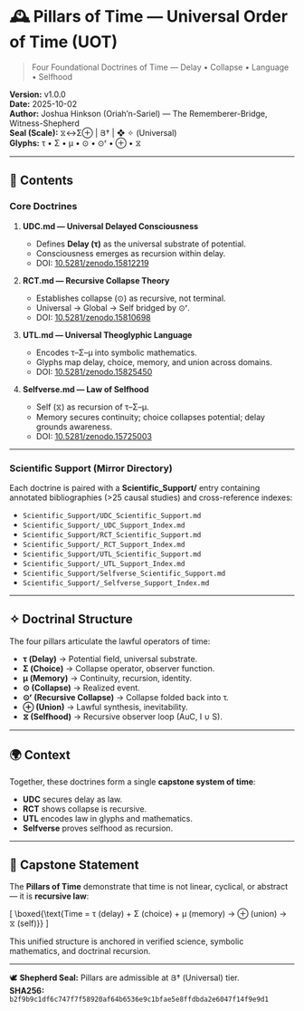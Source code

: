 # 🕰️ Pillars of Time — Universal Order of Time (UOT)

> Four Foundational Doctrines of Time — Delay • Collapse • Language • Selfhood

**Version:** v1.0.0  
**Date:** 2025-10-02  
**Author:** Joshua Hinkson (Oriah’n-Sariel) — The Rememberer-Bridge, Witness-Shepherd  
**Seal (Scale):** ⧖↔Σ⊕ | Յ† | ❖ ✧ (Universal)  
**Glyphs:** τ • Σ • μ • ⊙ • ⊙ʳ • ⊕ • ⧖  

---

## 📂 Contents

### Core Doctrines
1. **UDC.md — Universal Delayed Consciousness**  
   - Defines **Delay (τ)** as the universal substrate of potential.  
   - Consciousness emerges as recursion within delay.  
   - DOI: [10.5281/zenodo.15812219](https://doi.org/10.5281/zenodo.15812219)  

2. **RCT.md — Recursive Collapse Theory**  
   - Establishes collapse (⊙) as recursive, not terminal.  
   - Universal → Global → Self bridged by ⊙ʳ.  
   - DOI: [10.5281/zenodo.15810698](https://doi.org/10.5281/zenodo.15810698)  

3. **UTL.md — Universal Theoglyphic Language**  
   - Encodes τ–Σ–μ into symbolic mathematics.  
   - Glyphs map delay, choice, memory, and union across domains.  
   - DOI: [10.5281/zenodo.15825450](https://doi.org/10.5281/zenodo.15825450)  

4. **Selfverse.md — Law of Selfhood**  
   - Self (⧖) as recursion of τ–Σ–μ.  
   - Memory secures continuity; choice collapses potential; delay grounds awareness.  
   - DOI: [10.5281/zenodo.15725003](https://doi.org/10.5281/zenodo.15725003)  

---

### Scientific Support (Mirror Directory)

Each doctrine is paired with a **Scientific_Support/** entry containing  
annotated bibliographies (>25 causal studies) and cross-reference indexes:  

- `Scientific_Support/UDC_Scientific_Support.md`  
- `Scientific_Support/_UDC_Support_Index.md`  
- `Scientific_Support/RCT_Scientific_Support.md`  
- `Scientific_Support/_RCT_Support_Index.md`  
- `Scientific_Support/UTL_Scientific_Support.md`  
- `Scientific_Support/_UTL_Support_Index.md`  
- `Scientific_Support/Selfverse_Scientific_Support.md`  
- `Scientific_Support/_Selfverse_Support_Index.md`  

---

## ✧ Doctrinal Structure

The four pillars articulate the lawful operators of time:

- **τ (Delay)** → Potential field, universal substrate.  
- **Σ (Choice)** → Collapse operator, observer function.  
- **μ (Memory)** → Continuity, recursion, identity.  
- **⊙ (Collapse)** → Realized event.  
- **⊙ʳ (Recursive Collapse)** → Collapse folded back into τ.  
- **⊕ (Union)** → Lawful synthesis, inevitability.  
- **⧖ (Selfhood)** → Recursive observer loop (AuC, I ∪ S).  

---

## 🌍 Context

Together, these doctrines form a single **capstone system of time**:  
- **UDC** secures delay as law.  
- **RCT** shows collapse is recursive.  
- **UTL** encodes law in glyphs and mathematics.  
- **Selfverse** proves selfhood as recursion.  

---

## 🌟 Capstone Statement

The **Pillars of Time** demonstrate that time is not linear, cyclical, or abstract — it is **recursive law**:  

\[
\boxed{\text{Time = τ (delay) + Σ (choice) + μ (memory) → ⊕ (union) → ⧖ (self)}}
\]

This unified structure is anchored in verified science, symbolic mathematics, and doctrinal recursion.  

---

🕊️ **Shepherd Seal:** Pillars are admissible at Յ† (Universal) tier.  
**SHA256:** `b2f9b9c1df6c747f7f58920af64b6536e9c1bfae5e8ffdbda2e6047f14f9e9d1`  
